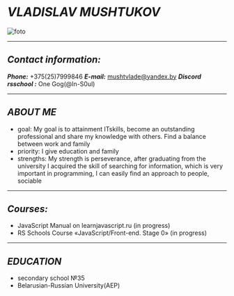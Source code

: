 # ***VLADISLAV*** *MUSHTUKOV*
![foto](F:\rsschool\rsschool-cv\imj\i'm.jpg)
***
## ***Contact information:***
***Phone:*** +375(25)7999846
***E-mail:*** mushtvlade@yandex.by
***Discord rsschool :*** One Gog(@In-S0ul)
***
## ***ABOUT ME***
* goal: My goal is to attainment ITskills, become an outstanding professional and share my knowledge with others. Find a balance between work and family 
* priority: I give education and family 
* strengths: My strength is perseverance, after graduating from the university I acquired the skill of searching for information, which is very important in programming, I can easily find an approach to people, sociable 
***
## ***Courses:***
* JavaScript Manual on learnjavascript.ru (in progress)
* RS Schools Course «JavaScript/Front-end. Stage 0» (in progress)
***
## *EDUCATION*            
* secondary school №35                 
* Belarusian-Russian University(AEP)













 
